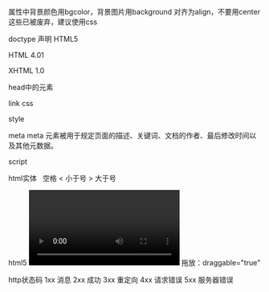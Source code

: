 ﻿属性中背景颜色用bgcolor，背景图片用background
对齐为align，不要用center
这些已被废弃，建议使用css

doctype 声明
HTML5
<!DOCTYPE html>
HTML 4.01
<!DOCTYPE HTML PUBLIC "-//W3C//DTD HTML 4.01 Transitional//EN"
"http://www.w3.org/TR/html4/loose.dtd">
XHTML 1.0
<!DOCTYPE html PUBLIC "-//W3C//DTD XHTML 1.0 Transitional//EN"
"http://www.w3.org/TR/xhtml1/DTD/xhtml1-transitional.dtd">

head中的元素

link css
<link rel="stylesheet" type="text/css" href="mystyle.css" />

style
<style type = "text/css">
...
</style>

meta
meta 元素被用于规定页面的描述、关键词、文档的作者、最后修改时间以及其他元数据。

script
<script type="text/javascript">
...
</script>

html实体
&nbsp; 空格
&lt; 小于号
&gt; 大于号


html5
<video src="movie.ogg" controls="controls">
Your browser does not support the video tag.
</video>
拖放：draggable="true"

http状态码
1xx 消息
2xx 成功
3xx 重定向
4xx 请求错误
5xx 服务器错误
